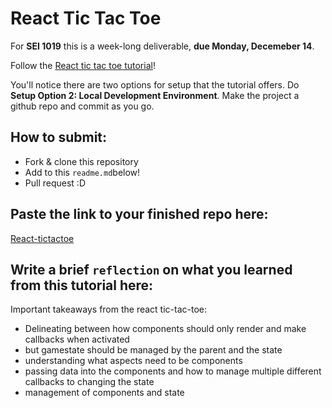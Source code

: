 # React Tic Tac Toe

For **SEI 1019** this is a week-long deliverable, **due Monday, Decemeber 14**.

Follow the [React tic tac toe tutorial](https://reactjs.org/tutorial/tutorial.html)!

You'll notice there are two options for setup that the tutorial offers. Do **Setup Option 2: Local Development Environment**. Make the project a github repo and commit as you go.

## How to submit:

* Fork & clone this repository
* Add to this `readme.md`below!
* Pull request :D

## Paste the link to your finished repo here:
[React-tictactoe](https://github.com/ruvvet/react-tictactoe)

## Write a brief `reflection` on what you learned from this tutorial here:

Important takeaways from the react tic-tac-toe:
 - Delineating between how components should only render and make callbacks when activated
 - but gamestate should be managed by the parent and the state
 - understanding what aspects need to be components
 - passing data into the components and how to manage multiple different callbacks to changing the state
 - management of components and state
